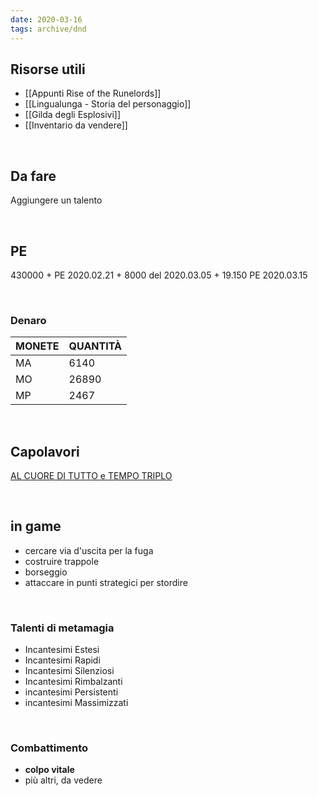 ```yaml
---
date: 2020-03-16
tags: archive/dnd
---
```

## Risorse utili

- [[Appunti Rise of the Runelords]]
- [[Lingualunga - Storia del personaggio]]
- [[Gilda degli Esplosivi]]
- [[Inventario da vendere]]

<br>

## Da fare

Aggiungere un talento

<br>

## PE

430000 + PE 2020.02.21 + 8000 del 2020.03.05 + 19.150 PE 2020.03.15

<br>

### Denaro

| MONETE | QUANTITÀ |
| :----- | :------- |
| MA     | 6140     |
| MO     | 26890    |
| MP     | 2467     |

<br>

## Capolavori

[AL CUORE DI TUTTO e TEMPO TRIPLO](https://golarion.altervista.org/wiki/Bardo/Capolavori)

<br>

## in game

- cercare via d'uscita per la fuga
- costruire trappole
- borseggio
- attaccare in punti strategici per stordire

<br>

### Talenti di metamagia

- Incantesimi Estesi
- Incantesimi Rapidi
- Incantesimi Silenziosi
- Incantesimi Rimbalzanti
- incantesimi Persistenti
- incantesimi Massimizzati

<br>

### Combattimento

- **colpo vitale**
- più altri, da vedere

<br>
<br>
